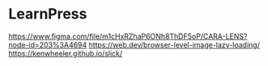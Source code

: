 # LearnPress
https://www.figma.com/file/m1cHxRZhaP6ONh8ThDF5oP/CARA-LENS?node-id=203%3A4694
https://web.dev/browser-level-image-lazy-loading/
https://kenwheeler.github.io/slick/